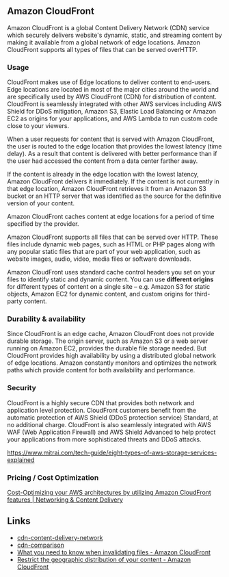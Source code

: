 ## Amazon CloudFront

Amazon CloudFront is a global Content Delivery Network (CDN) service which securely delivers website's dynamic, static, and streaming content by making it available from a global network of edge locations. Amazon CloudFront supports all types of files that can be served overHTTP.

### Usage

CloudFront makes use of Edge locations to deliver content to end-users. Edge locations are located in most of the major cities around the world and are specifically used by AWS CloudFront (CDN) for distribution of content. CloudFront is seamlessly integrated with other AWS services including AWS Shield for DDoS mitigation, Amazon S3, Elastic Load Balancing or Amazon EC2 as origins for your applications, and AWS Lambda to run custom code close to your viewers.

When a user requests for content that is served with Amazon CloudFront, the user is routed to the edge location that provides the lowest latency (time delay). As a result that content is delivered with better performance than if the user had accessed the content from a data center farther away.

If the content is already in the edge location with the lowest latency, Amazon CloudFront delivers it immediately. If the content is not currently in that edge location, Amazon CloudFront retrieves it from an Amazon S3 bucket or an HTTP server that was identified as the source for the definitive version of your content.

Amazon CloudFront caches content at edge locations for a period of time specified by the provider.

Amazon CloudFront supports all files that can be served over HTTP. These files include dynamic web pages, such as HTML or PHP pages along with any popular static files that are part of your web application, such as website images, audio, video, media files or software downloads.

Amazon CloudFront uses standard cache control headers you set on your files to identify static and dynamic content. You can use **different origins** for different types of content on a single site – e.g. Amazon S3 for static objects, Amazon EC2 for dynamic content, and custom origins for third-party content.

### Durability & availability

Since CloudFront is an edge cache, Amazon CloudFront does not provide durable storage. The origin server, such as Amazon S3 or a web server running on Amazon EC2, provides the durable file storage needed. But CloudFront provides high availability by using a distributed global network of edge locations. Amazon constantly monitors and optimizes the network paths which provide content for both availability and performance.

### Security

CloudFront is a highly secure CDN that provides both network and application level protection. CloudFront customers benefit from the automatic protection of AWS Shield (DDoS protection service) Standard, at no additional charge. CloudFront is also seamlessly integrated with AWS WAF (Web Application Firewall) and AWS Shield Advanced to help protect your applications from more sophisticated threats and DDoS attacks.

https://www.mitrai.com/tech-guide/eight-types-of-aws-storage-services-explained

### Pricing / Cost Optimization

[Cost-Optimizing your AWS architectures by utilizing Amazon CloudFront features | Networking & Content Delivery](https://aws.amazon.com/blogs/networking-and-content-delivery/cost-optimizing-your-aws-architectures-by-utilizing-amazon-cloudfront-features/)

## Links

- [cdn-content-delivery-network](cloud/others/cdn-content-delivery-network.md)
- [cdn-comparison](cloud/others/cdn-comparison.md)
- [What you need to know when invalidating files - Amazon CloudFront](https://docs.aws.amazon.com/AmazonCloudFront/latest/DeveloperGuide/invalidation-specifying-objects.html)
- [Restrict the geographic distribution of your content - Amazon CloudFront](https://docs.aws.amazon.com/AmazonCloudFront/latest/DeveloperGuide/georestrictions.html)
